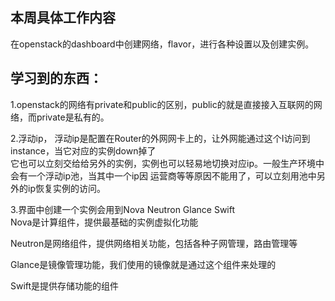 ## 本周具体工作内容

在openstack的dashboard中创建网络，flavor，进行各种设置以及创建实例。


## 学习到的东西：
1.openstack的网络有private和public的区别，public的就是直接接入互联网的网络，而private是私有的。

2.浮动ip， 浮动ip是配置在Router的外网网卡上的，让外网能通过这个I访问到instance，当它对应的实例down掉了  
它也可以立刻交给给另外的实例，实例也可以轻易地切换对应ip。一般生产环境中会有一个浮动ip池，当其中一个ip因
运营商等等原因不能用了，可以立刻用池中另外的ip恢复实例的访问。

3.界面中创建一个实例会用到Nova Neutron Glance Swift  
Nova是计算组件，提供最基础的实例虚拟化功能

Neutron是网络组件，提供网络相关功能，包括各种子网管理，路由管理等

Glance是镜像管理功能，我们使用的镜像就是通过这个组件来处理的

Swift是提供存储功能的组件  


